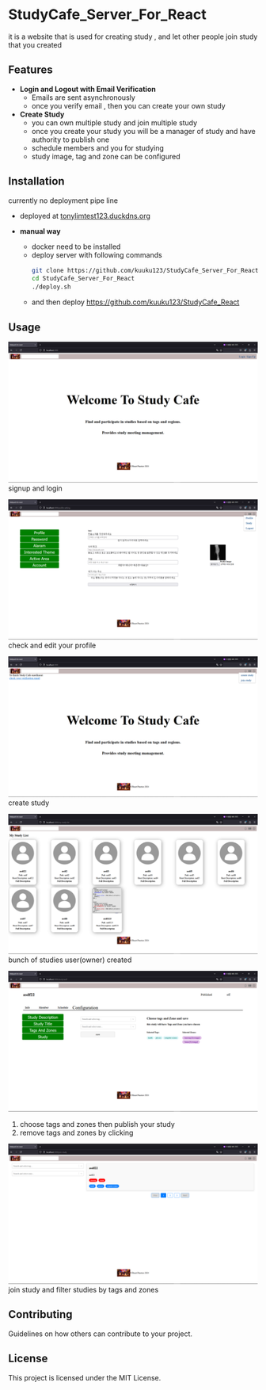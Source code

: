 # StudyCafe_Server_For_React

it is a website that is used for creating study , and let other people join study that you created

## Features

- **Login and Logout with Email Verification**
    - Emails are sent asynchronously
    - once you verify email , then you can create your own study
- **Create Study**
    - you can own multiple study and join multiple study
    - once you create your study you will be a manager of study and have authority to publish one
    - schedule members and you for studying
    - study image, tag and zone can be configured

## Installation

currently no deployment pipe line
- deployed at [tonylimtest123.duckdns.org](http://tonylimtest123.duckdns.org/)

- **manual way**
    - docker need to be installed
    - deploy server with following commands
      ```bash
      git clone https://github.com/kuuku123/StudyCafe_Server_For_React.git
      cd StudyCafe_Server_For_React
      ./deploy.sh
      ```
    - and then deploy https://github.com/kuuku123/StudyCafe_React

## Usage

![img.png](img.png)
signup and login

![img_5.png](img_5.png)
check and edit your profile

![img_1.png](img_1.png)
create study

![img_2.png](img_2.png)
bunch of studies user(owner) created

![img_3.png](img_3.png)

1) choose tags and zones then publish your study
2) remove tags and zones by clicking

![img_4.png](img_4.png)
join study and filter studies by tags and zones

## Contributing

Guidelines on how others can contribute to your project.

## License

This project is licensed under the MIT License.
